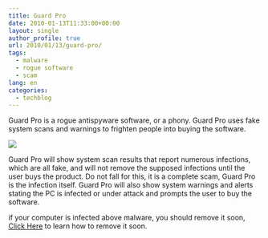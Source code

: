 ```yaml
---
title: Guard Pro
date: 2010-01-13T11:33:00+00:00
layout: single
author_profile: true
url: 2010/01/13/guard-pro/
tags:
  - malware
  - rogue software
  - scam
lang: en
categories: 
  - techblog
---
```

Guard Pro is a rogue antispyware software, or a phony. Guard Pro uses fake system scans and warnings to frighten people into buying the software.

[![](http://2.bp.blogspot.com/_vaUVXcmC3OI/S02n7WLZv5I/AAAAAAAAAn0/i6an1mzmUnE/s640/GuardPro_GUI.jpg)](http://2.bp.blogspot.com/_vaUVXcmC3OI/S02n7WLZv5I/AAAAAAAAAn0/i6an1mzmUnE/s1600-h/GuardPro_GUI.jpg)

Guard Pro will show system scan results that report numerous infections, which are all fake, and will not remove the supposed infections until the user buys the product. Do not fall for this, it is a complete scam, Guard Pro is the infection itself. Guard Pro will also show system warnings and alerts stating the PC is infected or under attack and prompts the user to buy the software.

if your computer is infected above malware, you should remove it soon, [Click Here](/2011/01/02/malware-removal-guide-for-Windows/) to learn how to remove it soon.